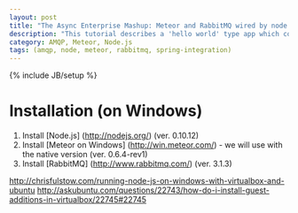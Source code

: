 ```yaml
---
layout: post
title: "The Async Enterprise Mashup: Meteor and RabbitMQ wired by node amqp"
description: "This tutorial describes a 'hello world' type app which combines Meteor and RabbitMQ with node-amqp."
category: AMQP, Meteor, Node.js
tags: (amqp, node, meteor, rabbitmq, spring-integration)
---
```

{% include JB/setup %}

# Installation (on Windows)

1. Install [Node.js] (http://nodejs.org/) (ver. 0.10.12)
2. Install [Meteor on Windows] (http://win.meteor.com/) - we will use with the native version (ver. 0.6.4-rev1)
3. Install [RabbitMQ] (http://www.rabbitmq.com/) (ver. 3.1.3)

http://chrisfulstow.com/running-node-js-on-windows-with-virtualbox-and-ubuntu
http://askubuntu.com/questions/22743/how-do-i-install-guest-additions-in-virtualbox/22745#22745